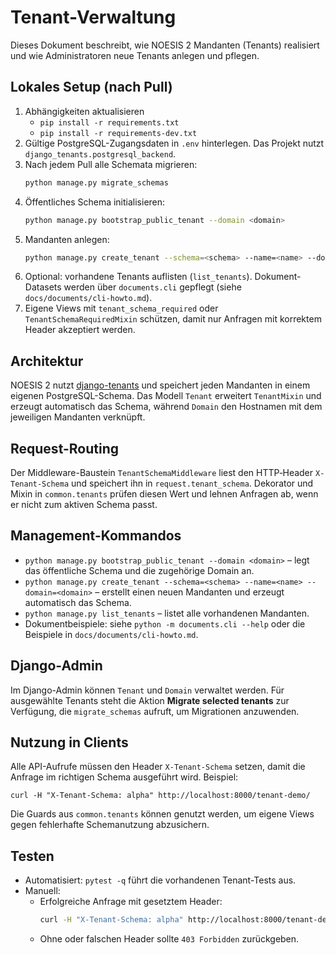 # Tenant-Verwaltung

Dieses Dokument beschreibt, wie NOESIS 2 Mandanten (Tenants) realisiert und wie Administratoren neue Tenants anlegen und pflegen.

## Lokales Setup (nach Pull)

1. Abhängigkeiten aktualisieren
   - `pip install -r requirements.txt`
   - `pip install -r requirements-dev.txt`
2. Gültige PostgreSQL-Zugangsdaten in `.env` hinterlegen. Das Projekt nutzt `django_tenants.postgresql_backend`.
3. Nach jedem Pull alle Schemata migrieren:
   ```bash
   python manage.py migrate_schemas
   ```
4. Öffentliches Schema initialisieren:
   ```bash
   python manage.py bootstrap_public_tenant --domain <domain>
   ```
5. Mandanten anlegen:
   ```bash
   python manage.py create_tenant --schema=<schema> --name=<name> --domain=<domain>
   ```
6. Optional: vorhandene Tenants auflisten (`list_tenants`). Dokument-Datasets werden über `documents.cli` gepflegt (siehe `docs/documents/cli-howto.md`).
7. Eigene Views mit `tenant_schema_required` oder `TenantSchemaRequiredMixin` schützen, damit nur Anfragen mit korrektem Header akzeptiert werden.

## Architektur

NOESIS 2 nutzt [django-tenants](https://django-tenants.readthedocs.io/) und speichert jeden Mandanten in einem eigenen PostgreSQL-Schema. Das Modell `Tenant` erweitert `TenantMixin` und erzeugt automatisch das Schema, während `Domain` den Hostnamen mit dem jeweiligen Mandanten verknüpft.

## Request-Routing

Der Middleware-Baustein `TenantSchemaMiddleware` liest den HTTP‑Header `X-Tenant-Schema` und speichert ihn in `request.tenant_schema`. Dekorator und Mixin in `common.tenants` prüfen diesen Wert und lehnen Anfragen ab, wenn er nicht zum aktiven Schema passt.

## Management-Kommandos

* `python manage.py bootstrap_public_tenant --domain <domain>` – legt das öffentliche Schema und die zugehörige Domain an.
* `python manage.py create_tenant --schema=<schema> --name=<name> --domain=<domain>` – erstellt einen neuen Mandanten und erzeugt automatisch das Schema.
* `python manage.py list_tenants` – listet alle vorhandenen Mandanten.
* Dokumentbeispiele: siehe `python -m documents.cli --help` oder die Beispiele in `docs/documents/cli-howto.md`.

## Django-Admin

Im Django-Admin können `Tenant` und `Domain` verwaltet werden. Für ausgewählte Tenants steht die Aktion **Migrate selected tenants** zur Verfügung, die `migrate_schemas` aufruft, um Migrationen anzuwenden.

## Nutzung in Clients

Alle API-Aufrufe müssen den Header `X-Tenant-Schema` setzen, damit die Anfrage im richtigen Schema ausgeführt wird. Beispiel:

```
curl -H "X-Tenant-Schema: alpha" http://localhost:8000/tenant-demo/
```

Die Guards aus `common.tenants` können genutzt werden, um eigene Views gegen fehlerhafte Schemanutzung abzusichern.

## Testen

- Automatisiert: `pytest -q` führt die vorhandenen Tenant-Tests aus.
- Manuell:
  - Erfolgreiche Anfrage mit gesetztem Header:
    ```bash
    curl -H "X-Tenant-Schema: alpha" http://localhost:8000/tenant-demo/
    ```
  - Ohne oder falschen Header sollte `403 Forbidden` zurückgeben.
